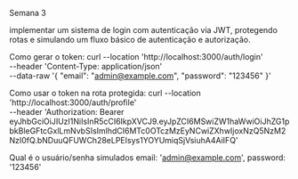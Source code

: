 Semana 3

implementar um sistema de login com autenticação via JWT, protegendo rotas e simulando um fluxo básico de autenticação e autorização.

Como gerar o token:
curl --location 'http://localhost:3000/auth/login' \
--header 'Content-Type: application/json' \
--data-raw '{
    "email": "admin@example.com",
    "password": "123456"
}'

Como usar o token na rota protegida:
curl --location 'http://localhost:3000/auth/profile' \
--header 'Authorization: Bearer eyJhbGciOiJIUzI1NiIsInR5cCI6IkpXVCJ9.eyJpZCI6MSwiZW1haWwiOiJhZG1pbkBleGFtcGxlLmNvbSIsImlhdCI6MTc0OTczMzEyNCwiZXhwIjoxNzQ5NzM2NzI0fQ.bNDuuQFUWCh28eLPEIsys1YOYUmiqSjVsiuhA4AiIFQ'

Qual é o usuário/senha simulados
email: 'admin@example.com',
password: '123456'